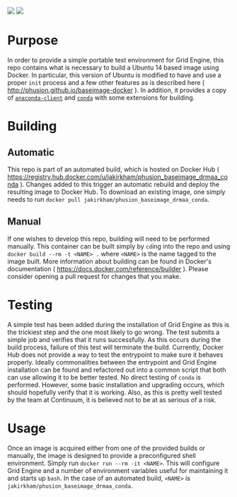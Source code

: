 [![](https://badge.imagelayers.io/jakirkham/phusion_baseimage_drmaa_conda:latest.svg)](https://imagelayers.io/?images=jakirkham/phusion_baseimage_drmaa_conda:latest 'Get your own badge on imagelayers.io')
[![](https://img.shields.io/badge/license-Apache%202.0-blue.svg)](https://www.apache.org/licenses/LICENSE-2.0.txt 'Apache License Version 2.0')

# Purpose

In order to provide a simple portable test environment for Grid Engine, this repo contains what is necessary to build a Ubuntu 14 based image using Docker. In particular, this version of Ubuntu is modified to have and use a proper `init` process and a few other features as is described here ( <http://phusion.github.io/baseimage-docker> ). In addition, it provides a copy of [`anaconda-client`]( http://docs.anaconda.org/ ) and [`conda`]( http://conda.pydata.org/ ) with some extensions for building.

# Building

## Automatic

This repo is part of an automated build, which is hosted on Docker Hub ( <https://registry.hub.docker.com/u/jakirkham/phusion_baseimage_drmaa_conda> ). Changes added to this trigger an automatic rebuild and deploy the resulting image to Docker Hub. To download an existing image, one simply needs to run `docker pull jakirkham/phusion_baseimage_drmaa_conda`.

## Manual

If one wishes to develop this repo, building will need to be performed manually. This container can be built simply by `cd`ing into the repo and using `docker build --rm -t <NAME> .` where `<NAME>` is the name tagged to the image built. More information about building can be found in Docker's documentation ( <https://docs.docker.com/reference/builder> ). Please consider opening a pull request for changes that you make.

# Testing

A simple test has been added during the installation of Grid Engine as this is the trickiest step and the one most likely to go wrong. The test submits a simple job and verifies that it runs successfully. As this occurs during the build process, failure of this test will terminate the build. Currently, Docker Hub does not provide a way to test the entrypoint to make sure it behaves properly. Ideally commonalities between the entrypoint and Grid Engine installation can be found and refactored out into a common script that both can use allowing it to be better tested. No direct testing of `conda` is performed. However, some basic installation and upgrading occurs, which should hopefully verify that it is working. Also, as this is pretty well tested by the team at Continuum, it is believed not to be at as serious of a risk.

# Usage

Once an image is acquired either from one of the provided builds or manually, the image is designed to provide a preconfigured shell environment. Simply run `docker run --rm -it <NAME>`. This will configure Grid Engine and a number of environment variables useful for maintaining it and starts up `bash`. In the case of an automated build, `<NAME>` is `jakirkham/phusion_baseimage_drmaa_conda`.
